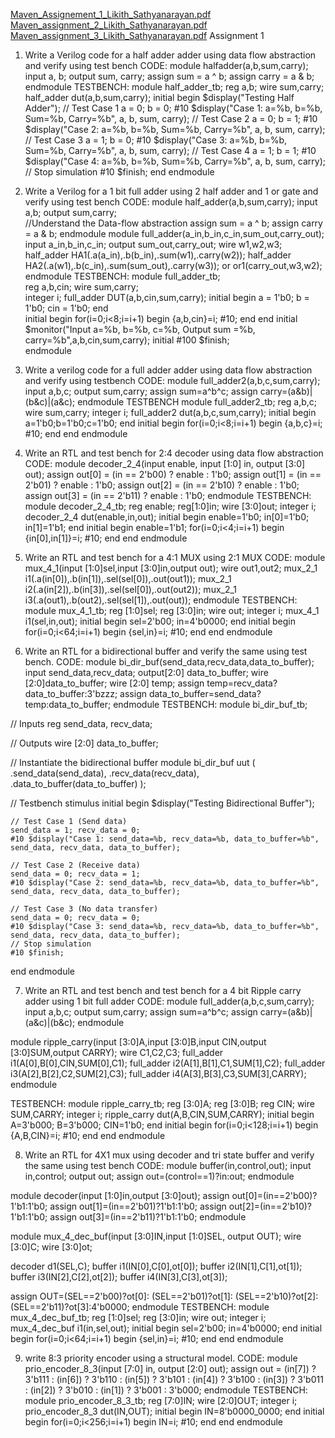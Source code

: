 [Maven_Assignement_1_Likith_Sathyanarayan.pdf](https://github.com/Likith7Sr/MavenVerilog/files/13669315/Maven_Assignement_1_Likith_Sathyanarayan.pdf)
[Maven_assignment_2_Likith_Sathyanarayan.pdf](https://github.com/Likith7Sr/MavenVerilog/files/13669330/Maven_assignment_2_Likith_Sathyanarayan.pdf)
[Maven_assignment_3_Likith_Sathyanarayan.pdf](https://github.com/Likith7Sr/MavenVerilog/files/13669343/Maven_assignment_3_Likith_Sathyanarayan.pdf)
Assignment 1
1. Write a Verilog code for a half adder adder using data flow abstraction and verify   using test bench
CODE:
module halfadder(a,b,sum,carry);
input a, b;
output sum, carry;
assign sum = a ^ b;
assign carry = a & b;
endmodule
TESTBENCH:
module half_adder_tb;
reg a,b;
wire sum,carry;
half_adder dut(a,b,sum,carry);
initial 
begin
    	$display("Testing Half Adder");
    	// Test Case 1
  	  a = 0; b = 0;
  	  #10 $display("Case 1: a=%b, b=%b, Sum=%b, Carry=%b", a, b, sum, carry);
   	 // Test Case 2
    	a = 0; b = 1;
    	#10 $display("Case 2: a=%b, b=%b, Sum=%b, Carry=%b", a, b, sum, carry);
    	// Test Case 3
    	a = 1; b = 0;
    	#10 $display("Case 3: a=%b, b=%b, Sum=%b, Carry=%b", a, b, sum, carry);
    	// Test Case 4
    	a = 1; b = 1;
    	#10 $display("Case 4: a=%b, b=%b, Sum=%b, Carry=%b", a, b, sum, carry);
    	// Stop simulation
    	#10 $finish;
  end
endmodule
 
 
2. Write a Verilog for a 1 bit full adder using 2 half adder and 1 or gate and verify   using test bench
CODE:
module half_adder(a,b,sum,carry);
   input a,b;
   output sum,carry;			 
   //Understand the Data-flow abstraction
   assign sum   = a ^ b;
   assign carry = a & b;
endmodule
module full_adder(a_in,b_in,c_in,sum_out,carry_out);
   input a_in,b_in,c_in;
   output sum_out,carry_out;
   wire w1,w2,w3;					 
   half_adder HA1(.a(a_in),.b(b_in),.sum(w1),.carry(w2));
   half_adder HA2(.a(w1),.b(c_in),.sum(sum_out),.carry(w3));						   or or1(carry_out,w3,w2);
endmodule
TESTBENCH:
module full_adder_tb;		
reg   a,b,cin;
wire  sum,carry;		 
integer i;
full_adder DUT(a,b,cin,sum,carry); 
initial 
	begin
		 a   = 1'b0;
		 b   = 1'b0;
		 cin = 1'b0;
	end				
initial
	begin 
		 for(i=0;i<8;i=i+1)
			 begin
			 {a,b,cin}=i;
			 #10;
			 end
	end	
initial 
	$monitor("Input a=%b, b=%b, c=%b, Output sum =%b, carry=%b",a,b,cin,sum,carry);	
initial 
	#100 $finish;			  
endmodule
 
 

3. Write a verilog code  for a full  adder adder using data flow abstraction and verify   using testbench
CODE:
module full_adder2(a,b,c,sum,carry);
input a,b,c;
output sum,carry;
assign sum=a^b^c;
assign carry=(a&b)|(b&c)|(a&c);
endmodule
TESTBENCH
module full_adder2_tb;
reg a,b,c;
wire sum,carry;
integer i;
full_adder2 dut(a,b,c,sum,carry);
initial
	begin
	a=1'b0;b=1'b0;c=1'b0;
	end
initial
	begin
	for(i=0;i<8;i=i+1)
        begin
	{a,b,c}=i;
	#10;
	end
	end
endmodule	
 
 

4. Write an RTL and test bench for 2:4 decoder using data flow abstraction
CODE:
module decoder_2_4(input enable, input [1:0] in, output [3:0] out);
  assign out[0] = (in == 2'b00) ? enable : 1'b0;
  assign out[1] = (in == 2'b01) ? enable : 1'b0;
  assign out[2] = (in == 2'b10) ? enable : 1'b0;
  assign out[3] = (in == 2'b11) ? enable : 1'b0;
endmodule
TESTBENCH:
module decoder_2_4_tb;
reg enable;
reg[1:0]in;
wire [3:0]out;
integer i;
decoder_2_4 dut(enable,in,out);
initial 
begin
enable=1'b0;
in[0]=1'b0;
in[1]=1'b1;
end
initial 
begin
enable=1'b1;
for(i=0;i<4;i=i+1)
begin
{in[0],in[1]}=i;
#10;
end
end
endmodule
 
 

5. Write an RTL and test bench for a 4:1 MUX using 2:1 MUX
CODE:
module mux_4_1(input [1:0]sel,input [3:0]in,output out);
wire out1,out2;
mux_2_1 i1(.a(in[0]),.b(in[1]),.sel(sel[0]),.out(out1));
mux_2_1 i2(.a(in[2]),.b(in[3]),.sel(sel[0]),.out(out2));
mux_2_1 i3(.a(out1),.b(out2),.sel(sel[1]),.out(out));
endmodule
TESTBENCH:
module mux_4_1_tb;
reg [1:0]sel;
reg [3:0]in;
wire out;
integer i;
mux_4_1 i1(sel,in,out);
initial
begin
sel=2'b00;
in=4'b0000;
end
initial
begin 
for(i=0;i<64;i=i+1)
begin
{sel,in}=i;
#10;
end
end
endmodule
 

 
6. Write an RTL for a bidirectional buffer and verify the same using test bench.
CODE:
module bi_dir_buf(send_data,recv_data,data_to_buffer);
input send_data,recv_data;
output[2:0] data_to_buffer;
wire [2:0]data_to_buffer;
wire [2:0] temp;
 assign temp=recv_data?data_to_buffer:3'bzzz; 
 assign data_to_buffer=send_data?temp:data_to_buffer;
endmodule
TESTBENCH:
module bi_dir_buf_tb;

  // Inputs
  reg send_data, recv_data;

  // Outputs
  wire [2:0] data_to_buffer;

  // Instantiate the bidirectional buffer module
  bi_dir_buf uut (
    .send_data(send_data),
    .recv_data(recv_data),
    .data_to_buffer(data_to_buffer)
  );

  // Testbench stimulus
  initial begin
    $display("Testing Bidirectional Buffer");

    // Test Case 1 (Send data)
    send_data = 1; recv_data = 0;
    #10 $display("Case 1: send_data=%b, recv_data=%b, data_to_buffer=%b", send_data, recv_data, data_to_buffer);

    // Test Case 2 (Receive data)
    send_data = 0; recv_data = 1;
    #10 $display("Case 2: send_data=%b, recv_data=%b, data_to_buffer=%b", send_data, recv_data, data_to_buffer);

    // Test Case 3 (No data transfer)
    send_data = 0; recv_data = 0;
    #10 $display("Case 3: send_data=%b, recv_data=%b, data_to_buffer=%b", send_data, recv_data, data_to_buffer);
    // Stop simulation
    #10 $finish;
  end
endmodule

 
 
7. Write an RTL and test bench and test bench for a 4 bit Ripple carry adder using 1 bit   full adder
CODE:
module full_adder(a,b,c,sum,carry);
input a,b,c;
output sum,carry;
assign sum=a^b^c;
assign carry=(a&b)|(a&c)|(b&c);
endmodule

module ripple_carry(input [3:0]A,input [3:0]B,input CIN,output [3:0]SUM,output CARRY);
wire C1,C2,C3;
full_adder i1(A[0],B[0],CIN,SUM[0],C1);
full_adder i2(A[1],B[1],C1,SUM[1],C2);
full_adder i3(A[2],B[2],C2,SUM[2],C3);
full_adder i4(A[3],B[3],C3,SUM[3],CARRY);
endmodule


TESTBENCH:
module ripple_carry_tb;
reg [3:0]A;
reg [3:0]B;
reg CIN;
wire SUM,CARRY;
integer i;
ripple_carry dut(A,B,CIN,SUM,CARRY);
initial
begin
A=3'b000;
B=3'b000;
CIN=1'b0;
end
initial
begin
for(i=0;i<128;i=i+1)
begin
{A,B,CIN}=i;
#10;
end
end
endmodule
 
 
 
 
 
8. Write an RTL for 4X1 mux using decoder and tri state buffer and verify the same     using test bench
CODE:
module buffer(in,control,out);
input in,control;
output out;
assign out=(control==1)?in:out;
endmodule

module decoder(input [1:0]in,output [3:0]out);
assign out[0]=(in==2'b00)?1'b1:1'b0;
assign out[1]=(in==2'b01)?1'b1:1'b0;
assign out[2]=(in==2'b10)?1'b1:1'b0;
assign out[3]=(in==2'b11)?1'b1:1'b0;
endmodule

module mux_4_dec_buf(input [3:0]IN,input [1:0]SEL, output OUT);
wire [3:0]C;
wire [3:0]ot;

decoder d1(SEL,C);
buffer i1(IN[0],C[0],ot[0]);
buffer i2(IN[1],C[1],ot[1]);
buffer i3(IN[2],C[2],ot[2]);
buffer i4(IN[3],C[3],ot[3]);

assign OUT=(SEL==2'b00)?ot[0]:
           (SEL==2'b01)?ot[1]:
			  (SEL==2'b10)?ot[2]:
			  (SEL==2'b11)?ot[3]:4'b0000;
endmodule
TESTBENCH:
module mux_4_dec_buf_tb;
reg [1:0]sel;
reg [3:0]in;
wire out;
integer i;
mux_4_dec_buf i1(in,sel,out);
initial
begin
sel=2'b00;
in=4'b0000;
end
initial
begin
for(i=0;i<64;i=i+1)
begin
{sel,in}=i;
#10;
end
end
endmodule
 
 
 
 



9. write 8:3 priority  encoder using a structural model.
CODE:
module prio_encoder_8_3(input [7:0] in, output [2:0] out);
assign out = (in[7]) ? 3'b111 :
            (in[6]) ? 3'b110 :
            (in[5]) ? 3'b101 :
            (in[4]) ? 3'b100 :
            (in[3]) ? 3'b011 :
            (in[2]) ? 3'b010 :
            (in[1]) ? 3'b001 :
                      3'b000;
endmodule
TESTBENCH:
module prio_encoder_8_3_tb;
reg [7:0]IN;
wire [2:0]OUT;
integer i;
prio_encoder_8_3 dut(IN,OUT);
initial
begin
IN=8'b0000_0000;
end
initial
begin
for(i=0;i<256;i=i+1)
begin
IN=i;
#10;
end
end
endmodule
 
 
